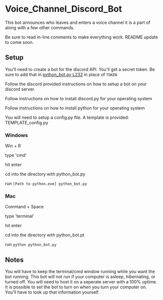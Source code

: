 # Voice_Channel_Discord_Bot
This bot announces who leaves and enters a voice channel it is a part of along with a few other commands.

Be sure to read in-line comments to make everything work. README update to come soon.

## Setup
You'll need to create a bot for the discord API. You'll get a secret token. Be sure to add that in [python_bot.py L232](https://github.com/20BBrown14/Voice_Channel_Discord_Bot/blob/master/python_bot.py#L232) in place of `TOKEN`

Follow the discord provided instructions on how to setup a bot on your discord server.

Follow instructions on how to install discord.py for your operating system

Follow instructions on how to install python for your operating system

You will need to setup a config.py file. A template is provided: TEMPLATE_config.py

### Windows
Win + R

type 'cmd'

hit enter

cd into the directory with python_bot.py

run `[Path to python.exe] python_bot.py`

### Mac
Command + Space

type 'terminal'

hit enter

cd into the directory with python_bot.pt

run `python python_bot.py`

## Notes
You will have to keep the terminal/cmd window running while you want the bot running. This bot will not run if your computer is asleep, hibernating, or turned off. You will need to host it on a seperate server with a 100% uptime. It is possible to set the bot to turn on when you turn your computer on. You'll have to look up that information yourself.
